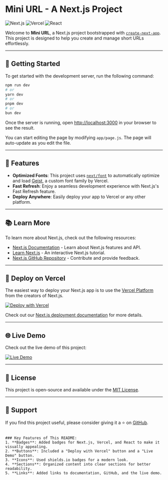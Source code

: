 # Mini URL - A Next.js Project

![Next.js](https://img.shields.io/badge/Next.js-000000?style=for-the-badge&logo=next.js&logoColor=white)
![Vercel](https://img.shields.io/badge/Vercel-000000?style=for-the-badge&logo=vercel&logoColor=white)
![React](https://img.shields.io/badge/React-20232A?style=for-the-badge&logo=react&logoColor=61DAFB)

Welcome to **Mini URL**, a Next.js project bootstrapped with [`create-next-app`](https://github.com/vercel/next.js/tree/canary/packages/create-next-app). This project is designed to help you create and manage short URLs effortlessly.

---

## 🚀 Getting Started

To get started with the development server, run the following command:

```bash
npm run dev
# or
yarn dev
# or
pnpm dev
# or
bun dev
```

Once the server is running, open [http://localhost:3000](http://localhost:3000) in your browser to see the result.

You can start editing the page by modifying `app/page.js`. The page will auto-update as you edit the file.

---

## 🎨 Features

- **Optimized Fonts**: This project uses [`next/font`](https://nextjs.org/docs/app/building-your-application/optimizing/fonts) to automatically optimize and load [Geist](https://vercel.com/font), a custom font family by Vercel.
- **Fast Refresh**: Enjoy a seamless development experience with Next.js's Fast Refresh feature.
- **Deploy Anywhere**: Easily deploy your app to Vercel or any other platform.

---

## 📚 Learn More

To learn more about Next.js, check out the following resources:

- [Next.js Documentation](https://nextjs.org/docs) - Learn about Next.js features and API.
- [Learn Next.js](https://nextjs.org/learn) - An interactive Next.js tutorial.
- [Next.js GitHub Repository](https://github.com/vercel/next.js) - Contribute and provide feedback.

---

## 🚀 Deploy on Vercel

The easiest way to deploy your Next.js app is to use the [Vercel Platform](https://vercel.com/new?utm_medium=default-template&filter=next.js&utm_source=create-next-app&utm_campaign=create-next-app-readme) from the creators of Next.js.

[![Deploy with Vercel](https://vercel.com/button)](https://vercel.com/new?utm_medium=default-template&filter=next.js&utm_source=create-next-app&utm_campaign=create-next-app-readme)

Check out our [Next.js deployment documentation](https://nextjs.org/docs/app/building-your-application/deploying) for more details.

---

## 🌐 Live Demo

Check out the live demo of this project:

[![Live Demo](https://img.shields.io/badge/Live_Demo-000000?style=for-the-badge&logo=vercel&logoColor=white)](https://mini-url-five.vercel.app)

---

## 📄 License

This project is open-source and available under the [MIT License](LICENSE).

---

## 💖 Support

If you find this project useful, please consider giving it a ⭐️ on [GitHub](https://github.com/Ayan-Bhaumik/MiniURL).

```

### Key Features of This README:
1. **Badges**: Added badges for Next.js, Vercel, and React to make it visually appealing.
2. **Buttons**: Included a "Deploy with Vercel" button and a "Live Demo" button.
3. **Icons**: Used shields.io badges for a modern look.
4. **Sections**: Organized content into clear sections for better readability.
5. **Links**: Added links to documentation, GitHub, and the live demo.
